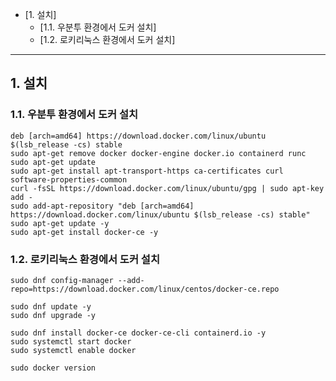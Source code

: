 - [1. 설치]
  - [1.1. 우분투 환경에서 도커 설치]
  - [1.2. 로키리눅스 환경에서 도커 설치]

---

## 1. 설치

### 1.1. 우분투 환경에서 도커 설치

```Shell
deb [arch=amd64] https://download.docker.com/linux/ubuntu $(lsb_release -cs) stable
sudo apt-get remove docker docker-engine docker.io containerd runc
sudo apt-get update
sudo apt-get install apt-transport-https ca-certificates curl software-properties-common
curl -fsSL https://download.docker.com/linux/ubuntu/gpg | sudo apt-key add -
sudo add-apt-repository "deb [arch=amd64] https://download.docker.com/linux/ubuntu $(lsb_release -cs) stable"
sudo apt-get update -y
sudo apt-get install docker-ce -y
```

### 1.2. 로키리눅스 환경에서 도커 설치

```Shell
sudo dnf config-manager --add-repo=https://download.docker.com/linux/centos/docker-ce.repo

sudo dnf update -y
sudo dnf upgrade -y

sudo dnf install docker-ce docker-ce-cli containerd.io -y
sudo systemctl start docker
sudo systemctl enable docker

sudo docker version
```
